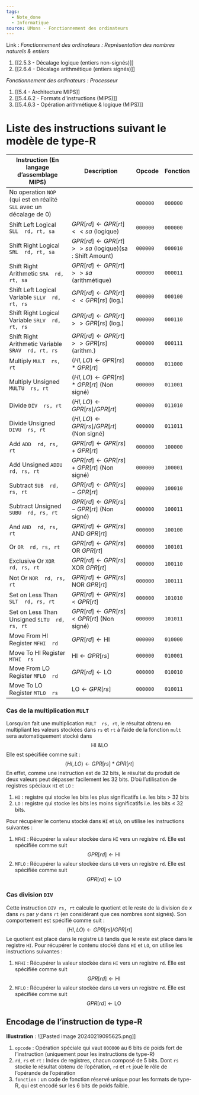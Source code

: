 ```yaml
---
tags:
  - Note_done
  - Informatique
source: UMons - Fonctionnement des ordinateurs
---
```


Link :
_Fonctionnement des ordinateurs : Représentation des nombres naturels & entiers_
1. [[2.5.3 - Décalage logique (entiers non-signés)]]
2. [[2.6.4 - Décalage arithmétique (entiers signés)]]

_Fonctionnement des ordinateurs : Processeur_
1. [[5.4 - Architecture MIPS]]
2. [[5.4.6.2 - Formats d'instructions (MIPS)]]
3. [[5.4.6.3 - Opération arithmétique & logique (MIPS)]]

# Liste des instructions suivant le modèle de type-R
| Instruction (En langage d’assemblage MIPS)                          | Description                                                                        | Opcode   | Fonction |
| ------------------------------------------------------------------- | ---------------------------------------------------------------------------------- | -------- | -------- |
| No operation `NOP` (qui est en réalité `SLL` avec un décalage de 0) |                                                                                    | `000000` | `000000` |
| Shift Left Logical `SLL  rd, rt, sa`                                | $GPR\left[rd\right]\leftarrow GPR\left[rt\right]<< sa$ (logique)                   | `000000` | `000000` |
| Shift Right Logical `SRL  rd, rt, sa`                               | $GPR\left[rd\right]\leftarrow GPR\left[rt\right]>>sa$ (logique)(sa : Shift Amount) | `000000` | `000010` |
| Shift Right Arithmetic `SRA  rd, rt, sa`                            | $GPR\left[rd\right]\leftarrow GPR\left[rt\right]>>sa$ (arithmétique)               | `000000` | `000011` |
| Shift Left Logical Variable `SLLV  rd, rt, rs`                      | $GPR\left[rd\right]\leftarrow GPR\left[rt\right]<< GPR\left[rs\right]$ (log.)      | `000000` | `000100` |
| Shift Right Logical Variable `SRLV  rd, rt, rs`                     | $GPR\left[rd\right]\leftarrow GPR\left[rt\right]>> GPR\left[rs\right]$ (log.)      | `000000` | `000110` |
| Shift Right Arithmetic Variable `SRAV  rd, rt, rs`                  | $GPR\left[rd\right]\leftarrow GPR\left[rt\right]>> GPR\left[rs\right]$ (arithm.)   | `000000` | `000111` |
| Multiply `MULT  rs, rt`                                             | $\left(HI, LO\right)\leftarrow GPR\left[rs\right]* GPR\left[rt\right]$             | `000000` | `011000` |
| Multiply Unsigned `MULTU  rs, rt`                                   | $\left(HI, LO\right)\leftarrow GPR\left[rs\right]* GPR\left[rt\right]$ (Non signé) | `000000` | `011001` |
| Divide `DIV  rs, rt`                                                | $\left(HI, LO\right)\leftarrow GPR\left[rs\right]/ GPR\left[rt\right]$             | `000000` | `011010` |
| Divide Unsigned `DIVU  rs, rt`                                      | $\left(HI, LO\right)\leftarrow GPR\left[rs\right]/ GPR\left[rt\right]$ (Non signé) | `000000` | `011011` |
| Add `ADD  rd, rs, rt`                                               | $GPR\left[rd\right]\leftarrow GPR\left[rs\right]+ GPR\left[rt\right]$              | `000000` | `100000` |
| Add Unsigned `ADDU  rd, rs, rt`                                     | $GPR\left[rd\right]\leftarrow GPR\left[rs\right]+ GPR\left[rt\right]$ (Non signé)  | `000000` | `100001` |
| Subtract `SUB  rd, rs, rt`                                          | $GPR\left[rd\right]\leftarrow GPR\left[rs\right]- GPR\left[rt\right]$              | `000000` | `100010` |
| Subtract Unsigned `SUBU  rd, rs, rt`                                | $GPR\left[rd\right]\leftarrow GPR\left[rs\right]- GPR\left[rt\right]$ (Non signé)  | `000000` | `100011` |
| And `AND  rd, rs, rt`                                               | $GPR\left[rd\right]\leftarrow GPR\left[rs\right]\text{ AND } GPR\left[rt\right]$   | `000000` | `100100` |
| Or `OR  rd, rs, rt`                                                 | $GPR\left[rd\right]\leftarrow GPR\left[rs\right]\text{ OR } GPR\left[rt\right]$    | `000000` | `100101` |
| Exclusive Or `XOR  rd, rs, rt`                                      | $GPR\left[rd\right]\leftarrow GPR\left[rs\right]\text{ XOR } GPR\left[rt\right]$   | `000000` | `100110` |
| Not Or `NOR  rd, rs, rt`                                            | $GPR\left[rd\right]\leftarrow GPR\left[rs\right]\text{ NOR } GPR\left[rt\right]$   | `000000` | `100111` |
| Set on Less Than `SLT  rd, rs, rt`                                  | $GPR\left[rd\right]\leftarrow GPR\left[rs\right]< GPR\left[rt\right]$              | `000000` | `101010` |
| Set on Less Than Unsigned `SLTU  rd, rs, rt`                        | $GPR\left[rd\right]\leftarrow GPR\left[rs\right]< GPR\left[rt\right]$ (Non signé)  | `000000` | `101011` |
| Move From HI Register `MFHI  rd`                                    | $GPR\left[rd\right]\leftarrow \text{HI}$                                           | `000000` | `010000` |
| Move To HI Register `MTHI  rs`                                      | $\text{HI}\leftarrow GPR\left[rs\right]$                                           | `000000` | `010001` |
| Move From LO Register `MFLO  rd`                                    | $GPR\left[rd\right]\leftarrow \text{LO}$                                           | `000000` | `010010` |
| Move To LO Register `MTLO  rs`                                      | $\text{LO}\leftarrow GPR\left[rs\right]$                                           | `000000` | `010011` |
### Cas de la multiplication `MULT`
Lorsqu’on fait une multiplication `MULT  rs, rt`, le résultat obtenu en multipliant les valeurs stockées dans `rs` et `rt` à l’aide de la fonction `mult` sera automatiquement stocké dans $$\text{HI \& LO}$$
Elle est spécifiée comme suit : $$\left(HI, LO\right)\leftarrow GPR\left[rs\right]* GPR\left[rt\right]$$
En effet, comme une instruction est de 32 bits, le résultat du produit de deux valeurs peut dépasser facilement les 32 bits. D’où l’utilisation de registres spéciaux `HI` et `LO` :
1. `HI` : registre qui stocke les bits les plus significatifs i.e. les bits > 32 bits
2. `LO` : registre qui stocke les bits les moins significatifs i.e. les bits $\le$ 32 bits. 

Pour récupérer le contenu stocké dans `HI` et `LO`, on utilise les instructions suivantes :
1. `MFHI` : Récupérer la valeur stockée dans `HI` vers un registre `rd`. Elle est spécifiée comme suit $$GPR\left[rd\right]\leftarrow \text{HI}$$
2. `MFLO` : Récupérer la valeur stockée dans `LO` vers un registre `rd`. Elle est spécifiée comme suit $$GPR\left[rd\right]\leftarrow \text{LO}$$

### Cas division `DIV`
Cette instruction `DIV rs, rt` calcule le quotient et le reste de la division de $x$  dans `rs` par $y$ dans `rt` (en considérant que ces nombres sont signés). Son comportement est spécifié comme suit : $$\left(HI, LO\right)\leftarrow GPR\left[rs\right]/ GPR\left[rt\right]$$Le quotient est placé dans le registre `LO` tandis que le reste est place dans le registre `HI`. Pour récupérer le contenu stocké dans `HI` et `LO`, on utilise les instructions suivantes :
1. `MFHI` : Récupérer la valeur stockée dans `HI` vers un registre `rd`. Elle est spécifiée comme suit $$GPR\left[rd\right]\leftarrow \text{HI}$$
2. `MFLO` : Récupérer la valeur stockée dans `LO` vers un registre `rd`. Elle est spécifiée comme suit $$GPR\left[rd\right]\leftarrow \text{LO}$$
## Encodage de l’instruction de type-R
**Illustration** : ![[Pasted image 20240219095625.png]]
1. `opcode` : Opération spéciale qui vaut `000000` au 6 bits de poids fort de l’instruction (uniquement pour les instructions de type-R)
2. `rd`, `rs` et `rt` : Index de registres, chacun composé de 5 bits. Dont `rs` stocke le résultat obtenu de l’opération, `rd` et `rt` joué le rôle de l’opérande de l’opération
3. `fonction` : un code de fonction réservé unique pour les formats de type-R, qui est encodé sur les 6 bits de poids faible.